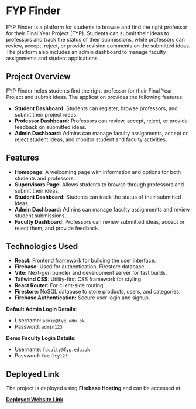 # FYP Finder

FYP Finder is a platform for students to browse and find the right professor for their Final Year Project (FYP). Students can submit their ideas to professors and track the status of their submissions, while professors can review, accept, reject, or provide revision comments on the submitted ideas. The platform also includes an admin dashboard to manage faculty assignments and student applications.

## Project Overview

FYP Finder helps students find the right professor for their Final Year Project and submit ideas. The application provides the following features:
- **Student Dashboard:** Students can register, browse professors, and submit their project ideas.
- **Professor Dashboard:** Professors can review, accept, reject, or provide feedback on submitted ideas.
- **Admin Dashboard:** Admins can manage faculty assignments, accept or reject student ideas, and monitor student and faculty activities.

## Features
- **Homepage:** A welcoming page with information and options for both students and professors.
- **Supervisors Page:** Allows students to browse through professors and submit their ideas.
- **Student Dashboard:** Students can track the status of their submitted ideas.
- **Admin Dashboard:** Admins can manage faculty assignments and review student submissions.
- **Faculty Dashboard:** Professors can review submitted ideas, accept or reject them, and provide feedback.

## Technologies Used
- **React:** Frontend framework for building the user interface.
- **Firebase:** Used for authentication, Firestore database.
- **Vite:** Next-gen bundler and development server for fast builds.
- **Tailwind CSS:** Utility-first CSS framework for styling.
- **React Router:** For client-side routing.
- **Firestore:** NoSQL database to store products, users, and categories.
- **Firebase Authentication:** Secure user login and signup.

**Default Admin Login Details**:
- Username: `admin@fyp.edu.pk`
- Password: `admin123`


**Demo Faculty Login Details**:
- Username: `faculty@fyp.edu.pk`
- Password: `faculty123`

## Deployed Link

The project is deployed using **Firebase Hosting** and can be accessed at:

[**Deployed Website Link**](https://web-assignment4-edd70.web.app/)
